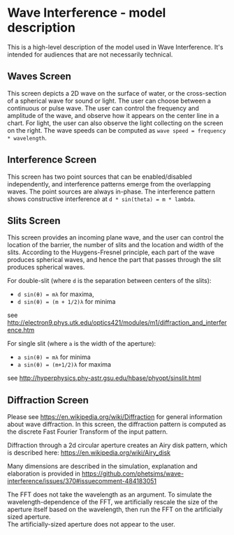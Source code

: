 # Wave Interference - model description

This is a high-level description of the model used in Wave Interference. It's intended for audiences
that are not necessarily technical.

## Waves Screen

This screen depicts a 2D wave on the surface of water, or the cross-section of a spherical wave for sound or light. The
user can choose between a continuous or pulse wave. The user can control the frequency and amplitude of the wave,
and observe how it appears on the center line in a chart. For light, the user can also observe the light collecting
on the screen on the right. The wave speeds can be computed as `wave speed = frequency * wavelength`.

## Interference Screen

This screen has two point sources that can be enabled/disabled independently, and interference patterns emerge from the
overlapping waves. The point sources are always in-phase. The interference pattern shows constructive interference
at `d * sin(theta) = m * lambda`.

## Slits Screen

This screen provides an incoming plane wave, and the user can control the location of the barrier, the number of
slits and the location and width of the slits. According to the Huygens-Fresnel principle, each part of the wave
produces spherical waves, and hence the part that passes through the slit produces spherical waves.

For double-slit (where `d` is the separation between centers of the slits):

* `d sin(θ) = mλ` for maxima,
* `d sin(θ) = (m + 1/2)λ` for minima

see http://electron9.phys.utk.edu/optics421/modules/m1/diffraction_and_interference.htm

For single slit (where `a` is the width of the aperture):

* `a sin(θ) = mλ` for minima
* `a sin(θ) = (m+1/2)λ` for maxima

see http://hyperphysics.phy-astr.gsu.edu/hbase/phyopt/sinslit.html

## Diffraction Screen

Please see https://en.wikipedia.org/wiki/Diffraction for general information about wave diffraction. In this screen,
the diffraction pattern is computed as the discrete Fast Fourier Transform of the input pattern.

Diffraction through a 2d circular aperture creates an Airy disk pattern, which is described here:
https://en.wikipedia.org/wiki/Airy_disk

Many dimensions are described in the simulation, explanation and elaboration is provided in
https://github.com/phetsims/wave-interference/issues/370#issuecomment-484183051

The FFT does not take the wavelength as an argument. To simulate the wavelength-dependence of the FFT, we artificially
rescale the size of the aperture itself based on the wavelength, then run the FFT on the artificially sized aperture.  
The artificially-sized aperture does not appear to the user.